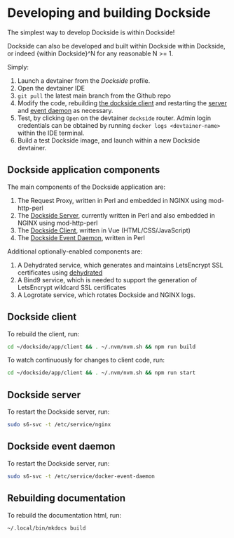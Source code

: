 # Developing and building Dockside

The simplest way to develop Dockside is within Dockside!

Dockside can also be developed and built within Dockside within Dockside, or indeed {within Dockside}^N for any reasonable N >= 1.

Simply:

1. Launch a devtainer from the _Dockside_ profile.
2. Open the devtainer IDE
3. `git pull` the latest main branch from the Github repo
4. Modify the code, rebuilding [the dockside client](#dockside-client) and restarting the [server](#dockside-server) and [event daemon](#dockside-event-daemon) as necessary.
5. Test, by clicking `Open` on the devtainer `dockside` router. Admin login credentials can be obtained by running `docker logs <devtainer-name>` within the IDE terminal.
6. Build a test Dockside image, and launch within a new Dockside devtainer.

## Dockside application components

The main components of the Dockside application are:

1. The Request Proxy, written in Perl and embedded in NGINX using mod-http-perl 
2. The [Dockside Server](#dockside-server), currently written in Perl and also embedded in NGINX using mod-http-perl
3. The [Dockside Client](#dockside-client), written in Vue (HTML/CSS/JavaScript)
4. The [Dockside Event Daemon](#dockside-event-daemon), written in Perl

Additional optionally-enabled components are:

1. A Dehydrated service, which generates and maintains LetsEncrypt SSL certificates using [dehydrated](https://github.com/dehydrated-io/dehydrated)
2. A Bind9 service, which is needed to support the generation of LetsEncrypt wildcard SSL certificates
3. A Logrotate service, which rotates Dockside and NGINX logs.

## Dockside client

To rebuild the client, run:

```sh
cd ~/dockside/app/client && . ~/.nvm/nvm.sh && npm run build
```

To watch continuously for changes to client code, run:

```sh
cd ~/dockside/app/client && . ~/.nvm/nvm.sh && npm run start
```

## Dockside server

To restart the Dockside server, run:

```sh
sudo s6-svc -t /etc/service/nginx
```

## Dockside event daemon

To restart the Dockside server, run:

```sh
sudo s6-svc -t /etc/service/docker-event-daemon
```

## Rebuilding documentation

To rebuild the documentation html, run:

```sh
~/.local/bin/mkdocs build
```
